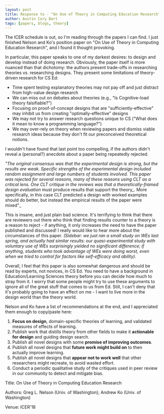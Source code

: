 ```yaml
---
layout: post
title: Response to - "On Use of Theory in Computing Education Research"
author: Austin Cory Bart
tags: [papers, blogs, theory]
---
```


The ICER schedule is out, so I'm reading through the papers I can find. I just finished Nelson and Ko's position paper on "On Use of Theory in Computing Education Research", and I found it thought provoking.

In particular, this paper speaks to one of my darkest desires: to design and develop instead of doing research. Obviously, the paper itself is more nuanced than that dichotomy: the authors present trade-offs in researching theories vs. researching designs. They present some limitations of theory-driven research for CS Ed:

*   Time spent testing explanatory theories may not pay off and just distract from high-value design research
*   We can miss out on debates about theories (e.g., "Is Cognitive-load theory falsifiable?")
*   Focusing on proof-of-concept designs that are "sufficiently-effective" may inhibit us from creating "optimally-effective" designs
*   We may not try to answer research questions unique to CS ("What does it mean to know a programming language?")
*   We may over-rely on theory when reviewing papers and dismiss viable research ideas because they don't fit our preconceived theoretical notions.

I wouldn't have found that last point too compelling, if the authors didn't reveal a (personal?) anecdote about a paper being repeatedly rejected.

_"The original consensus was that the experimental design is strong, but the results are weak. Specific strengths of the experimental design included random assignment and large numbers of students involved. This paper was rejected for several reasons, many of these reasons using CLT as a critical lens. One CLT critique in the reviews was that a theoretically-framed design evaluation_ must produce results that support the theory_. More specifically, in this case CLT predicted a design with worked examples should do better, but instead the empirical results of the paper were mixed"_

This is insane, and just plain bad science. It's terrifying to think that there are reviewers out there who think that finding results counter to a theory is a reason to reject - if anything, it only increases the need to have the paper published and discussed! I really would like to hear more about the circumstances of this paper. _(Sidebar: we just ran a small study on WEs last spring, and actually had similar results: our quasi-experimental study with voluntary use of WEs surprisingly yielded no significant difference; if anything, students who took advantage of WEs were doing worst, even when we tried to control for factors like self-efficacy and ability)._

Overall, I feel that this paper is also somewhat dangerous and should be read by experts, not novices, in CS Ed. You need to have a background in Education/Learning Sciences theory before you can decide how much to stray from it. I worry that some people might try to use these arguments to ignore all of the great stuff that comes to us from Ed. Still, I can't deny that it's probably going to have an effect on me - I want to live more in the design world than the theory world.

Nelson and Ko have a list of recommendations at the end, and I appreciated them enough to copy/paste here:

1.  **Focus on design**, domain-specific theories of learning, and validated measures of effects of learning.
2.  Publish work that distills theory from other fields to make it **actionable for design** and guiding design search.
3.  Publish all novel designs with some **promise of improving outcomes**.
4.  Publish all novel designs that **future work might build on** to then actually improve learning.
5.  Publish all novel designs that **appear not to work well** that other researchers might recreate, to avoid wasted effort.
6.  Conduct a periodic qualitative study of the critiques used in peer review in our community to detect and mitigate bias.

Title: On Use of Theory in Computing Education Research

Authors: Greg L. Nelson (Univ. of Washington); Andrew Ko (Univ. of Washington)

Venue: ICER'18